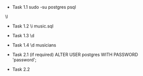 
- Task 1.1
sudo -su postgres psql

\l

- Task 1.2
\i music.sql

- Task 1.3
\d

- Task 1.4
\d musicians

- Task 2.1
(if required)
ALTER USER postgres WITH PASSWORD 'password';

- Task 2.2




